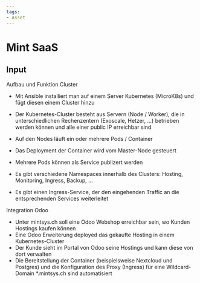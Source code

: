 ```yaml
---
tags:
- Asset
---
```


# Mint SaaS

## Input

Aufbau und Funktion Cluster

-   Mit Ansible installiert man auf einem Server Kubernetes (MicroK8s) und fügt diesen einem Cluster hinzu
-   Der Kubernetes-Cluster besteht aus Servern (Node / Worker), die in unterschiedlichen Rechenzentern (Exoscale, Hetzer, ...) betrieben werden können und alle einer public IP erreichbar sind
-   Auf den Nodes läuft ein oder mehrere Pods / Container  
    
-   Das Deployment der Container wird vom Master-Node gesteuert
-   Mehrere Pods können als Service publizert werden  
    
-   Es gibt verschiedene Namespaces innerhalb des Clusters: Hosting, Monitoring, Ingress, Backup, ...  
    
-   Es gibt einen Ingress-Service, der den eingehenden Traffic an die entsprechenden Services weiterleitet  
    

Integration Odoo  

-   Unter mintsys.ch soll eine Odoo Webshop erreichbar sein, wo Kunden Hostings kaufen können
-   Eine Odoo Erweiterung deployed das gekaufte Hosting in einem Kubernetes-Cluster
-   Der Kunde sieht im Portal von Odoo seine Hostings und kann diese von dort verwalten
-   Die Bereitstellung der Container (beispielsweise Nextcloud und Postgres) und die Konfiguration des Proxy (Ingress) für eine Wildcard-Domain *.mintsys.ch sind automatisiert